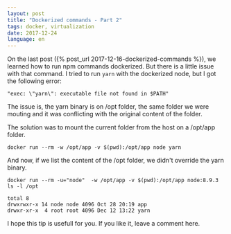 ```yaml
---
layout: post
title: "Dockerized commands - Part 2"
tags: docker, virtualization
date: 2017-12-24
language: en
---
```


On the last post ({% post_url 2017-12-16-dockerized-commands %}), we learned
how to run npm commands dockerized. But there is a little issue with that
command. I tried to run `yarn` with the dockerized node, but I got the
following error:

```
"exec: \"yarn\": executable file not found in $PATH"
```

The issue is, the yarn binary is on /opt folder, the same folder we were
mouting and it was conflicting with the original content of the folder.

The solution was to mount the current folder from the host on a /opt/app
folder.

```
docker run --rm -w /opt/app -v $(pwd):/opt/app node yarn
```

And now, if we list the content of the /opt folder, we didn't override the
yarn binary.

```
docker run --rm -u="node"  -w /opt/app -v $(pwd):/opt/app node:8.9.3 ls -l /opt

total 8
drwxrwxr-x 14 node node 4096 Oct 28 20:19 app
drwxr-xr-x  4 root root 4096 Dec 12 13:22 yarn
```

I hope this tip is usefull for you. If you like it, leave a comment here.
